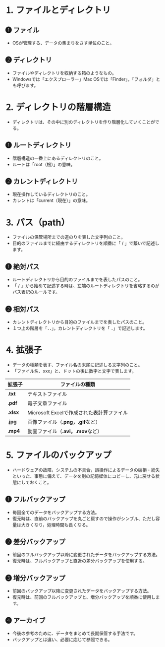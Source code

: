 # ⒈ ファイルとディレクトリ

## ❶ ファイル
- OSが管理する、データの集まりをさす単位のこと。

## ❷ ディレクトリ
- ファイルやディレクトリを収納する箱のようなもの。
- Windowsでは「エクスプローラー」Mac OSでは「Finder」，「フォルダ」とも呼びます。

# ⒉ ディレクトリの階層構造
- ディレクトリは、その中に別のディレクトリを作り階層化していくことがでる。

## ❶ ルートディレクトリ
- 階層構造の一番上にあるディレクトリのこと。
- ルートは「root（根）」の意味。

## ❷ カレントディレクトリ
- 現在操作しているディレクトリのこと。
- カレントは「current（現在）」の意味。

# ⒊ パス（path）
- ファイルの保管場所までの道のりを表した文字列のこと。
- 目的のファイルまでに経由するディレクトリを順番に「 / 」で繋いで記述します。

## ❶ 絶対パス
- ルートディレクトリから目的のファイルまでを表したパスのこと。
- 「 / 」から始めて記述する時は、左端のルートディレクトリを省略するのがパス表記のルールです。

## ❷ 相対パス
- カレントディレクトリから目的のファイルまでを表したパスのこと。
- １つ上の階層を「．．」，カレントディレクトリを「 ．」で記述します。

# ⒋ 拡張子
- データの種類を表す、ファイル名の末尾に記述しる文字列のこと。
- 「ファイル名．xxx」と、ドットの後に数字と文字で表します。

| 拡張子 | ファイルの種類 |
| --- | --- |
| **.txt** | テキストファイル |
| **.pdf** | 電子文章ファイル |
| **.xlsx** |  Microsoft Excelで作成された表計算ファイル |
| **.jpg** | 画像ファイル（**.png，.gif**など） |
| **.mp4** | 動画ファイル（**.avi，.mov**など） |

# ⒌ ファイルのバックアップ
- ハードウェアの故障，システムの不具合，誤操作によるデータの破損・紛失といった、事態に備えて、データを別の記憶媒体にコピーし、元に戻せる状態にしておくこと。

## ❶ フルバックアップ
- 毎回全てのデータをバックアップする方法。
- 復元時は、直前のバックアップを丸ごと戻すので操作がシンブル、ただし容量は大きくなり，処理時間も長くなる。

## ❷ 差分バックアップ
- 前回のフルバックアップ以降に変更されたデータをバックアップする方法。
- 復元時は、フルバックアップと直近の差分バックアップを使用する。

## ❸ 増分バックアップ
- 前回のバックアップ以降に変更されたデータをバックアップする方法。
- 復元時は、前回のフルバックアップと、増分バックアップを順番に使用します。

## ❹ アーカイブ
- 今後の参考のために、データをまとめて長期保管する手法です。
- バックアップとは違い、必要に応じて参照できる。
